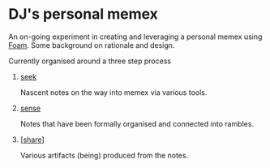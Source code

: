 # DJ's personal memex

An on-going experiment in creating and leveraging a personal memex using [Foam](https://foambubble.githubio/). Some background on rationale and design.

Currently organised around a three step process

1. [seek](seek)

    Nascent notes on the way into memex via various tools.
2. [sense](sense)

    Notes that have been formally organised and connected into rambles.
3. [[share]]

    Various artifacts (being) produced from the notes.




[//begin]: # "Autogenerated link references for markdown compatibility"
[share]: share/share "Share"
[//end]: # "Autogenerated link references"
